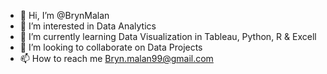 - 👋 Hi, I’m @BrynMalan
- 👀 I’m interested in Data Analytics
- 🌱 I’m currently learning Data Visualization in Tableau, Python, R & Excell
- 💞️ I’m looking to collaborate on Data Projects
- 📫 How to reach me Bryn.malan99@gmail.com

<!---
BrynMalan/BrynMalan is a ✨ special ✨ repository because its `README.md` (this file) appears on your GitHub profile.
You can click the Preview link to take a look at your changes.
--->
